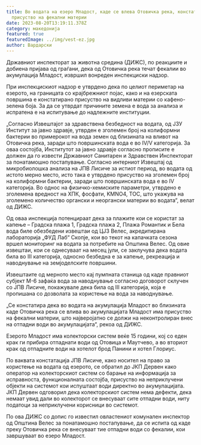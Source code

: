 ```yaml
---
title: Во водата на езеро Младост, каде се влева Отовичка река, констатирано е
  присуство на фекални материи
date: 2023-08-20T13:19:11.378Z
category: македонија
featured: true
featuredImage: ../img/vest-ez.jpg
author: Вардарски
---
```

<!--StartFragment-->

Државниот инспекторат за животна средина (ДИЖС), по реакциите и добиена пријава од граѓани, дека од Отовичка река течат фекалии во акумулација Младост, извршил вонреден инспекциски надзор.

При инспекцискиот надзор е утврдено дека по целиот периметар на езерото, на границата со крајбрежниот појас, како и на езерската површина е констатирано присуство на видливи материи со кафено- зелена боја. За да се утврдат причините земена е вода за анализа и испратена е на испитување до надлежните институции.

„Согласно Извештајот за здравствена безбедност на водата, од ЈЗУ Институт за јавно здравје, утврден е зголемен број на колиформни бактерии во примерокот на вода земен од близината на вливот на Отовичка река, заради што површинската вода е во IV/V категорија. За оваа состојба, Институтот за јавно здравје согласно прописите е должен да го извести Државниот Санитарен и Здравствен Инспекторат за понатамошно постапување. Согласно интерниот Извештај од микробиолошка анализа на ЈПВ Лисиче за истиот период, во водата од истото мерно место, исто така е утврдено присуство на зголемен број на колиформни бактерии, заради што површинската вода е во IV категорија. Во однос на физичко-хемиските параметри, утврдено е зголемена вредност на ХПК, фосфати, KMNO4, TOC, што укажува на зголемено количество органски и неоргански материи во водата“, велат од ДИЖС.

Од оваа инспекција потенцираат дека за плажите кои се користат за капење – Градска плажа 1, Градска плажа 2, Плажа Романтик и Бела вода биле обезбедени извештаи од ЦЈЗ Велес, акредитирана лабораторија „ФУД Лаб“ Скопје, кои во текот на капачката сезона вршел мониторинг на водата за потребите на Општина Велес. Од овие извештаи, кои се однесуваат на месец јули, се заклучува дека водата била во III категорија, односно безбедна е за капење, рекреација и наводнување на земјоделските површини.

Извештаите од мерното место кај пумпната станица од каде правниот субјект М-6 зафаќа вода за наводнување согласно договорот склучен со ЈПВ Лисиче, покажувале дека била од III категорија, која е пропишана со дозволата за користење на вода за наводнување.

„Се констатира дека во водата на акумулација Младост во близината каде Отовичка река се влива во акумулацијата Младост има присуство на фекални материи, што најверојатно се должи на неконтролиран внес на отпадни води во акумулацијата“, рекоа од ДИЖС.

Езерото Младост има колекторски систем веќе 15 години, кој со еден крак ги прибира отпаднати води од Отовица и Маутчево, а во вториот крак од отпадните води на хотелот брод Панини и хотел Глориус.

По ваквата констатација ЈПВ Лисиче, како носител на право за користење на водата од езерото, се обратил до ЈКП Дервен како оператор на колекторскиот систем со барање на информација за исправноста, функционалната состојба, присуство на неприклучени објекти на системот кои испуштаат води директно во акумулацијата. ЈКП Дервен одговорил дека колекторскиот систем нема дефекти, дека немаат увид дали во колекторот се внесуваат сите отпадни води, ниту податоци за неприклучени корисници во системот.

По ова ДИЖС со допис го известил овластениот комунален инспектор од Општина Велес за понатамошно постапување, да се испита од каде преку Отовичка река се внесуваат тие отпадни води со фекалии, кои завршуваат во езеро Младост.

<!--EndFragment-->